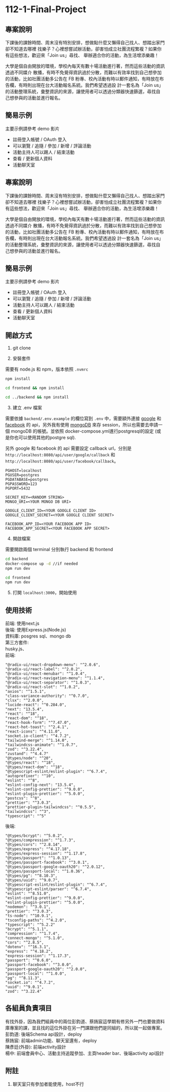 # 112-1-Final-Project

## 專案說明

下課後的課餘時間、周末沒有特別安排，想做點什麼又懶得自己找人、想踏出家門卻不知道去哪裡
找樂子？心裡想嘗試辦活動，卻害怕成立社團流程繁複？如果你有這些想法，歡迎來「Join us」尋找、
舉辦適合你的活動，為生活增添樂趣！

大學是個自由開放的環境，學校內每天有數十場活動進行著，然而這些活動的資訊透過不同媒介
散播，有時不免覺得資訊過於分散，而難以有效率找到自己想參加的活動，比如社團活動多公告在 FB
粉專、校內活動有時以郵件通知，有時放在布告欄，有時則出現在台大活動報名系統。我們希望透過設
計一套名為「Join us」的活動整理系統，彙整資訊的來源，讓使用者可以透過分類器快速篩選，尋找自
己想參與的活動並進行報名。

## 簡易示例

主要示例請參考 demo 影片

- 註冊登入帳號 / OAuth 登入
- 可以瀏覽 / 追隨 / 參加 / 新增 / 評論活動
- 活動主持人可以踢人 / 結束活動
- 查看 / 更新個人資料
- 活動聊天室

## 專案說明

下課後的課餘時間、周末沒有特別安排，想做點什麼又懶得自己找人、想踏出家門卻不知道去哪裡
找樂子？心裡想嘗試辦活動，卻害怕成立社團流程繁複？如果你有這些想法，歡迎來「Join us」尋找、
舉辦適合你的活動，為生活增添樂趣！

大學是個自由開放的環境，學校內每天有數十場活動進行著，然而這些活動的資訊透過不同媒介
散播，有時不免覺得資訊過於分散，而難以有效率找到自己想參加的活動，比如社團活動多公告在 FB
粉專、校內活動有時以郵件通知，有時放在布告欄，有時則出現在台大活動報名系統。我們希望透過設
計一套名為「Join us」的活動整理系統，彙整資訊的來源，讓使用者可以透過分類器快速篩選，尋找自
己想參與的活動並進行報名。

## 簡易示例

主要示例請參考 demo 影片

- 註冊登入帳號 / OAuth 登入
- 可以瀏覽 / 追隨 / 參加 / 新增 / 評論活動
- 活動主持人可以踢人 / 結束活動
- 查看 / 更新個人資料
- 活動聊天室

## 開啟方式

1. git clone

2. 安裝套件

需要有 node.js 和 npm，版本依照 `.nvmrc`

```bash
npm install

cd frontend && npm install

cd ../backend && npm install
```

3. 建立 .env 檔案

需要依據 `backend/.env.example` 的欄位寫到 `.env` 中，需要額外連接 [google](https://console.cloud.google.com/) 和 [facebook](https://developers.facebook.com/?locale=zh_TW) 的 api，另外我有使用 [mongoDB](https://www.mongodb.com/zh-cn) 來存 session，所以也需要去申請一個 mongoDB 的帳號。並依照 docker-compose.yml進行postgresql的設定 (或是你也可以使用其他的postgre sql).   

另外 google 和 facebook 的 api 需要設定 callback url，分別是 `http://localhost:8080/api/user/google/callback` 和 `http://localhost:8080/api/user/facebook/callback`。
```
PGHOST=localhost
PGUSER=postgres
PGDATABASE=postgres
PGPASSWORD=123
PGPORT=5432

SECRET_KEY=<RANDOM STRING>
MONGO_URI=<YOUR MONGO DB URI>

GOOGLE_CLIENT_ID=<YOUR GOOGLE CLIENT ID>
GOOGLE_CLIENT_SECRET=<YOUR GOOGLE CLIENT SECRET>

FACEBOOK_APP_ID=<YOUR FACEBOOK APP ID>
FACEBOOK_APP_SECRET=<YOUR FACEBOOK APP SECRET>
```

4. 開啟檔案

需要開啟兩個 terminal 分別執行 backend 和 frontend
    
```bash
cd backend
docker-compose up -d //if needed
npm run dev
```

```bash
cd frontend
npm run dev
```

5. 打開 `localhost:3000`，開始使用

## 使用技術
前端: 使用next.js   
後端: 使用Express.js(Node.js)   
資料庫: posgres sql、mongo db   
第三方套件:   
husky.js、      
前端:    
```
"@radix-ui/react-dropdown-menu": "^2.0.6",
"@radix-ui/react-label": "^2.0.2",
"@radix-ui/react-menubar": "^1.0.4",
"@radix-ui/react-navigation-menu": "^1.1.4",
"@radix-ui/react-separator": "^1.0.3",
"@radix-ui/react-slot": "^1.0.2",
"axios": "^1.5.1",
"class-variance-authority": "^0.7.0",
"clsx": "^2.0.0",
"lucide-react": "^0.284.0",
"next": "13.5.4",
"react": "^18",
"react-dom": "^18",
"react-hook-form": "^7.47.0",
"react-hot-toast": "^2.4.1",
"react-icons": "^4.11.0",
"socket.io-client": "^4.7.2",
"tailwind-merge": "^1.14.0",
"tailwindcss-animate": "^1.0.7",
"zod": "^3.22.4",
"zustand": "^4.4.7"
"@types/node": "^20",
"@types/react": "^18",
"@types/react-dom": "^18",
"@typescript-eslint/eslint-plugin": "^6.7.4",
"autoprefixer": "^10",
"eslint": "^8",
"eslint-config-next": "13.5.4",
"eslint-config-prettier": "^9.0.0",
"eslint-plugin-prettier": "^5.0.0",
"postcss": "^8",
"prettier": "^3.0.3",
"prettier-plugin-tailwindcss": "^0.5.5",
"tailwindcss": "^3",
"typescript": "^5"
```
後端:   
```
"@types/bcrypt": "^5.0.2",
"@types/compression": "^1.7.3",
"@types/cors": "^2.8.14",
"@types/express": "^4.17.18",
"@types/express-session": "^1.17.8",
"@types/passport": "^1.0.13",
"@types/passport-facebook": "^3.0.1",
"@types/passport-google-oauth20": "^2.0.12",
"@types/passport-local": "^1.0.36",
"@types/pg": "^8.10.3",
"@types/uuid": "^9.0.7",
"@typescript-eslint/eslint-plugin": "^6.7.4",
"@typescript-eslint/parser": "^6.7.4",
"eslint": "^8.51.0",
"eslint-config-prettier": "^9.0.0",
"eslint-plugin-prettier": "^5.0.0",
"nodemon": "^3.0.1",
"prettier": "^3.0.3",
"ts-node": "^10.9.1",
"tsconfig-paths": "^4.2.0",
"typescript": "^5.2.2"
"bcrypt": "^5.1.1",
"compression": "^1.7.4",
"connect-mongo": "^5.1.0",
"cors": "^2.8.5",
"dotenv": "^16.3.1",
"express": "^4.18.2",
"express-session": "^1.17.3",
"passport": "^0.6.0",
"passport-facebook": "^3.0.0",
"passport-google-oauth20": "^2.0.0",
"passport-local": "^1.0.0",
"pg": "^8.11.3",
"socket.io": "^4.7.2",
"uuid": "^9.0.1",
"zod": "^3.22.4"
```

## 各組員負責項目
有找外掛，因為我們組員中的兩位彭鈞道、蔡銪宸這學期有修另外一門也要做資料庫專案的課，並且找的這位外掛在另一門課跟他們是同組的，所以就一起做專案。  
彭鈞道: 後端Schema api設計，deploy   
蔡銪宸: 前端admin功能、聊天室還有，deploy   
陳彥廷(外掛): 前端activity設計   
楊中: 前端會員中心、活動主持追蹤參加、主頁header bar、後端activity api設計   

## 附註
1. 聊天室只有參加者能使用，host不行